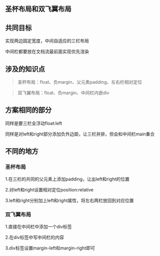## 圣杯布局和双飞翼布局
  
## 共同目标
  
实现两边固定宽度，中间自适应的三栏布局  
  
中间栏都要放在文档流最前面实现优先渲染  
  
## 涉及的知识点

> 圣杯布局：float、负margin、父元素padding、左右栏相对定位
  
> 双飞翼布局：float、负margin、中间栏内嵌div

## 方案相同的部分
  
同样是要三栏全浮动float:left  
  
同样是对left和right部分添加负外边距，让三栏并排，但会和中间栏main重合  
  
## 不同的地方
  
### 圣杯布局
  
1.在三栏的共同的父元素上添加padding，让出left和right的位置  
  
2.对left和right设置相对定位position:relative  
  
3.left和right分别加上left和right属性，将左右两栏放回到对应位置  
  
### 双飞翼布局

1.直接在中间栏中添加一个div标签  

2.在div标签中写中间栏的内容  

3.div标签设置margin-left和margin-right即可  